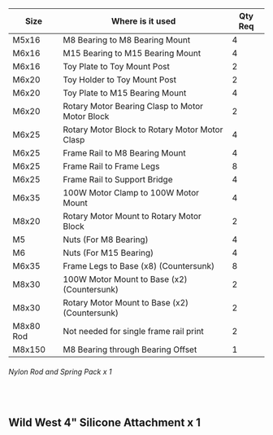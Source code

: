 
|Size| Where is it used | Qty Req |
|------|-------------|---------|
|M5x16 | M8 Bearing to M8 Bearing Mount	|4|
|M6x16 | M15 Bearing to M15 Bearing Mount	|4|
|M6x16 | Toy Plate to Toy Mount Post	|2|
|M6x20 | Toy Holder to Toy Mount Post	|2|
|M6x20 | Toy Plate to M15 Bearing Mount	|4|
|M6x20 | Rotary Motor Bearing Clasp to Motor Motor Block	|2|
|M6x25 | Rotary Motor Block to Rotary Motor Motor Clasp	|4|
|M6x25 | Frame Rail to M8 Bearing Mount	|4|
|M6x25 | Frame Rail to Frame Legs	|8|
|M6x25 | Frame Rail to Support Bridge	|4|
|M6x35 | 100W Motor Clamp to 100W Motor Mount	|4|
|M8x20 | Rotary Motor Mount to Rotary Motor Block	|2|
|M5 | Nuts (For M8 Bearing)	|4|
|M6 | Nuts (For M15 Bearing)	|4|
|M6x35 | Frame Legs to Base (x8) (Countersunk)	|8|
|M8x30 | 100W Motor Mount to Base (x2) (Countersunk)	|2|
|M8x30 | Rotary Motor Mount to Base (x2) (Countersunk)	|2|
|M8x80 Rod | Not needed for single frame rail print	|2|
|M8x150 | M8 Bearing through Bearing Offset	|1|
<h6>Nylon Rod and Spring Pack x 1 </h6>

<br>

<h2>Wild West 4" Silicone Attachment x 1
